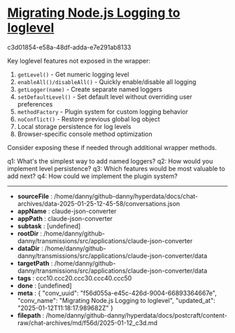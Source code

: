 # [Migrating Node.js Logging to loglevel](https://claude.ai/chat/f56d055a-e45c-426d-9004-66893364667e)

c3d01854-e58a-48df-adda-e7e291ab8133

 Key loglevel features not exposed in the wrapper:

1. `getLevel()` - Get numeric logging level
2. `enableAll()/disableAll()` - Quickly enable/disable all logging
3. `getLogger(name)` - Create separate named loggers
4. `setDefaultLevel()` - Set default level without overriding user preferences
5. `methodFactory` - Plugin system for custom logging behavior
6. `noConflict()` - Restore previous global log object
7. Local storage persistence for log levels
8. Browser-specific console method optimization

Consider exposing these if needed through additional wrapper methods.

q1: What's the simplest way to add named loggers?
q2: How would you implement level persistence?
q3: Which features would be most valuable to add next?
q4: How could we implement the plugin system?

---

* **sourceFile** : /home/danny/github-danny/hyperdata/docs/chat-archives/data-2025-01-25-12-45-58/conversations.json
* **appName** : claude-json-converter
* **appPath** : claude-json-converter
* **subtask** : [undefined]
* **rootDir** : /home/danny/github-danny/transmissions/src/applications/claude-json-converter
* **dataDir** : /home/danny/github-danny/transmissions/src/applications/claude-json-converter/data
* **targetPath** : /home/danny/github-danny/transmissions/src/applications/claude-json-converter/data
* **tags** : ccc10.ccc20.ccc30.ccc40.ccc50
* **done** : [undefined]
* **meta** : {
  "conv_uuid": "f56d055a-e45c-426d-9004-66893364667e",
  "conv_name": "Migrating Node.js Logging to loglevel",
  "updated_at": "2025-01-12T11:18:17.989682Z"
}
* **filepath** : /home/danny/github-danny/hyperdata/docs/postcraft/content-raw/chat-archives/md/f56d/2025-01-12_c3d.md